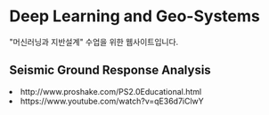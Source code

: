 # Deep Learning and Geo-Systems
"머신러닝과 지반설계" 수업을 위한 웹사이트입니다.

## Seismic Ground Response Analysis
<li> http://www.proshake.com/PS2.0Educational.html </li>
<li> https://www.youtube.com/watch?v=qE36d7iClwY </li>
